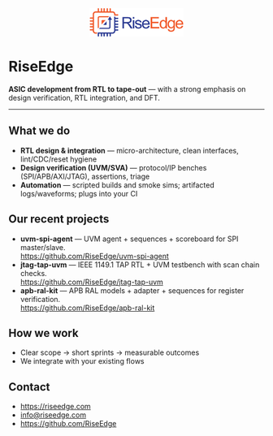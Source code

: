 <!-- Org profile README for github.com/RiseEdge -->

<p align="center">
  <img src="https://raw.githubusercontent.com/RiseEdge/riseedge.github.io/main/assets/logo.png" alt="RiseEdge logo" height="56">
</p>

<h1 align="left">RiseEdge</h1>
<p align="left"><b>ASIC development from RTL to tape-out</b> — with a strong emphasis on design verification, RTL integration, and DFT.</p>

---

## What we do
- **RTL design & integration** — micro-architecture, clean interfaces, lint/CDC/reset hygiene  
- **Design verification (UVM/SVA)** — protocol/IP benches (SPI/APB/AXI/JTAG), assertions, triage  
- **Automation** — scripted builds and smoke sims; artifacted logs/waveforms; plugs into your CI

## Our recent projects
- **uvm-spi-agent** — UVM agent + sequences + scoreboard for SPI master/slave.  
  https://github.com/RiseEdge/uvm-spi-agent
- **jtag-tap-uvm** — IEEE 1149.1 TAP RTL + UVM testbench with scan chain checks.  
  https://github.com/RiseEdge/jtag-tap-uvm
- **apb-ral-kit** — APB RAL models + adapter + sequences for register verification.  
  https://github.com/RiseEdge/apb-ral-kit

## How we work
- Clear scope → short sprints → measurable outcomes  
- We integrate with your existing flows

## Contact
-  https://riseedge.com  
-  info@riseedge.com  
-  https://github.com/RiseEdge
